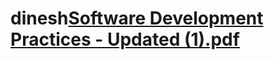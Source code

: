# dinesh[Software Development Practices - Updated (1).pdf](https://github.com/dineshjohn7/dinesh/files/10119633/Software.Development.Practices.-.Updated.1.pdf)
